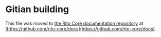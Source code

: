 Gitian building
================

This file was moved to [the Rito Core documentation repository](https://github.com/rito-core/docs/blob/master/gitian-building.md) at [https://github.com/rito-core/docs](https://github.com/rito-core/docs).
